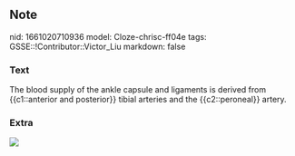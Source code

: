 ## Note
nid: 1661020710936
model: Cloze-chrisc-ff04e
tags: GSSE::!Contributor::Victor_Liu
markdown: false

### Text
The blood supply of the ankle capsule and ligaments is derived from {{c1::anterior and posterior}} tibial arteries and the {{c2::peroneal}} artery.

### Extra
<img src="fig_a_copy.jpg">
